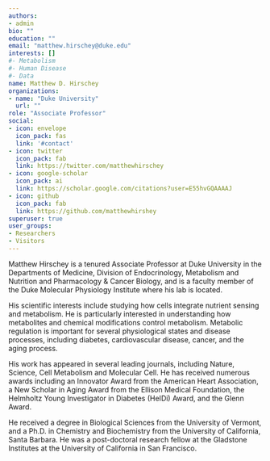 ```yaml
---
authors:
- admin
bio: ""
education: ""
email: "matthew.hirschey@duke.edu"
interests: []
#- Metabolism
#- Human Disease
#- Data
name: Matthew D. Hirschey
organizations:
- name: "Duke University"
  url: ""
role: "Associate Professor"
social:
- icon: envelope
  icon_pack: fas
  link: '#contact'
- icon: twitter
  icon_pack: fab
  link: https://twitter.com/matthewhirschey
- icon: google-scholar
  icon_pack: ai
  link: https://scholar.google.com/citations?user=E55hvGQAAAAJ
- icon: github
  icon_pack: fab
  link: https://github.com/matthewhirshey
superuser: true
user_groups:
- Researchers
- Visitors
---
```



Matthew Hirschey is a tenured Associate Professor at Duke University in the Departments of Medicine, Division of Endocrinology, Metabolism and Nutrition and Pharmacology & Cancer Biology, and is a faculty member of the Duke Molecular Physiology Institute where his lab is located.  

His scientific interests include studying how cells integrate nutrient sensing and metabolism. He is particularly interested in understanding how metabolites and chemical modifications control metabolism. Metabolic regulation is important for several physiological states and disease processes, including diabetes, cardiovascular disease, cancer, and the aging process. 

His work has appeared in several leading journals, including Nature, Science, Cell Metabolism and Molecular Cell. He has received numerous awards including an Innovator Award from the American Heart Association, a New Scholar in Aging Award from the Ellison Medical Foundation, the Helmholtz Young Investigator in Diabetes (HeIDi) Award, and the Glenn Award.

He received a degree in Biological Sciences from the University of Vermont, and a Ph.D. in Chemistry and Biochemistry from the University of California, Santa Barbara. He was a post-doctoral research fellow at the Gladstone Institutes at the University of California in San Francisco. 
